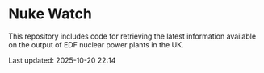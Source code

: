 # Nuke Watch

This repository includes code for retrieving the latest information available on the output of EDF nuclear power plants in the UK.

Last updated: 2025-10-20 22:14